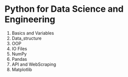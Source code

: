 # Python for Data Science and Engineering
1. Basics and Variables
2. Data_structure
3. OOP
4. IO Files
5. NumPy 
6. Pandas
7. API and WebScraping
8. Matplotlib
